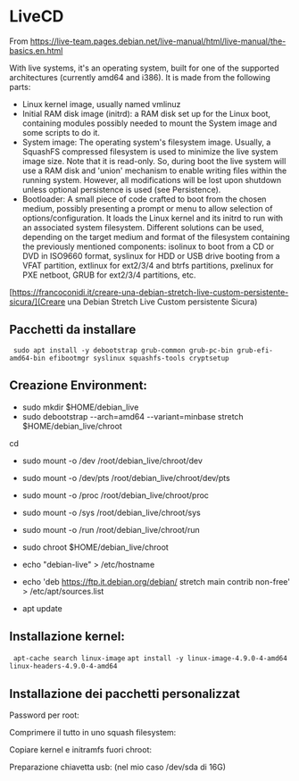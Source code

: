 # LiveCD

From https://live-team.pages.debian.net/live-manual/html/live-manual/the-basics.en.html


With live systems, it's an operating system, built for one of the supported architectures (currently amd64 and i386). It is made from the following parts:

* Linux kernel image, usually named vmlinuz
* Initial RAM disk image (initrd): a RAM disk set up for the Linux boot, containing modules possibly needed to mount the System image and some scripts to do it.
* System image: The operating system's filesystem image. Usually, a SquashFS compressed filesystem is used to minimize the live system image size. Note that it is read-only. So, during boot the live system will use a RAM disk and 'union' mechanism to enable writing files within the running system. However, all modifications will be lost upon shutdown unless optional persistence is used (see Persistence).
* Bootloader: A small piece of code crafted to boot from the chosen medium, possibly presenting a prompt or menu to allow selection of options/configuration. It loads the Linux kernel and its initrd to run with an associated system filesystem. Different solutions can be used, depending on the target medium and format of the filesystem containing the previously mentioned components: isolinux to boot from a CD or DVD in ISO9660 format, syslinux for HDD or USB drive booting from a VFAT partition, extlinux for ext2/3/4 and btrfs partitions, pxelinux for PXE netboot, GRUB for ext2/3/4 partitions, etc.


[https://francoconidi.it/creare-una-debian-stretch-live-custom-persistente-sicura/](Creare una Debian Stretch Live Custom persistente Sicura)

## Pacchetti da installare
``` sudo apt install -y debootstrap grub-common grub-pc-bin grub-efi-amd64-bin efibootmgr syslinux squashfs-tools cryptsetup```

## Creazione Environment:

* sudo mkdir $HOME/debian_live
* sudo debootstrap --arch=amd64 --variant=minbase stretch $HOME/debian_live/chroot

cd 
* sudo mount -o /dev /root/debian_live/chroot/dev
* sudo mount -o /dev/pts /root/debian_live/chroot/dev/pts
* sudo mount -o /proc /root/debian_live/chroot/proc
* sudo mount -o /sys /root/debian_live/chroot/sys
* sudo mount -o /run /root/debian_live/chroot/run

* sudo chroot $HOME/debian_live/chroot
* echo "debian-live" > /etc/hostname
* echo 'deb https://ftp.it.debian.org/debian/ stretch main contrib non-free' > /etc/apt/sources.list
* apt update

## Installazione kernel:

``` apt-cache search linux-image```
``` apt install -y linux-image-4.9.0-4-amd64 linux-headers-4.9.0-4-amd64 ```

## Installazione dei pacchetti personalizzat

Password per root:

Comprimere il tutto in uno squash filesystem:

Copiare kernel e initramfs fuori chroot:

Preparazione chiavetta usb: (nel mio caso /dev/sda di 16G)

